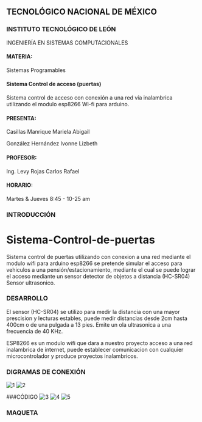 ## TECNOLÓGICO NACIONAL DE MÉXICO
### INSTITUTO TECNOLÓGICO DE LEÓN
INGENIERÍA EN SISTEMAS COMPUTACIONALES
#### MATERIA:
Sistemas Programables
#### Sistema Control de acceso (puertas)
Sistema control de acceso con conexión a una red vía inalambrica utilizando el modulo esp8266 Wi-fi para arduino.
#### PRESENTA:
Casillas Manrique Mariela Abigail

González Hernández Ivonne Lizbeth
#### PROFESOR:
Ing. Levy Rojas Carlos Rafael
#### HORARIO:
Martes & Jueves 8:45 - 10-25 am

### INTRODUCCIÓN
# Sistema-Control-de-puertas
Sistema control de puertas utilizando con conexion a una red mediante el modulo wifi para arduino esp8266
se pretende simular el acceso para vehiculos a una pensión/estacionamiento, mediante el cual se puede lograr 
el acceso mediante un sensor detector de objetos a distancia (HC-SR04) Sensor ultrasonico.

### DESARROLLO
El sensor (HC-SR04) se utilizo para medir la distancia con una mayor prescision y lecturas estables, puede 
medir distancias desde 2cm hasta 400cm o de una pulgada a 13 pies. Emite un ola ultrasonica a una frecuencia
de 40 KHz. 

ESP8266 es un modulo wifi que dara a nuestro proyecto acceso a una red inalambrica de internet, puede establecer 
comunicacion con cualquier microcontrolador y produce proyectos inalambricos.

### DIGRAMAS DE CONEXIÓN
![1](https://user-images.githubusercontent.com/43210622/49820300-262b3b80-fd3d-11e8-960b-175b1c07def3.png)
![2](https://user-images.githubusercontent.com/43210622/49820302-288d9580-fd3d-11e8-98f1-661099d2399a.png)

###CÓDIGO
![3](https://user-images.githubusercontent.com/43210622/49820525-b9fd0780-fd3d-11e8-817d-227b2c420213.JPG)
![4](https://user-images.githubusercontent.com/43210622/49820526-b9fd0780-fd3d-11e8-92d0-73fea6c5bae7.JPG)
![5](https://user-images.githubusercontent.com/43210622/49820527-b9fd0780-fd3d-11e8-8f6a-753488c1a4c2.JPG)

### MAQUETA

